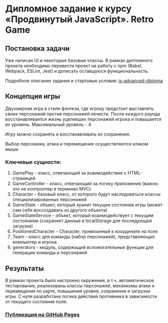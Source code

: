 # Дипломное задание к курсу «Продвинутый JavaScript». Retro Game

## Постановка задачи

Уже написан UI и некоторые базовые классы. В рамках дипломного проекта необходимо перевести проект на работу с npm (Babel, Webpack, ESLint, Jest) и дописать оставшуюся функциональность. 

Подробное описание задания и стартовые условия: [js-advanced-diploma](https://github.com/netology-code/js-advanced-diploma/)

## Концепция игры

Двухмерная игра в стиле фэнтези, где игроку предстоит выставлять своих персонажей против 
персонажей нечисти. После каждого раунда восстанавливается жизнь уцелевших персонажей 
игрока и повышается их уровень. Максимальный уровень - 4.

Игру можно сохранять и восстанавливать из сохранения.

Выбор персонажа, атака и перемещение осуществляются кликом мыши.

### Ключевые сущности:
1. GamePlay - класс, отвечающий за взаимодействие с HTML-страницей
2. GameController - класс, отвечающий за логику приложения (важно: это не контроллер в терминах MVC)
3. Character - базовый класс, от которого будут наследоваться классы специализированных персонажей
4. GameState - объект, который хранит текущее состояние игры (может сам себя воссоздавать из другого объекта)
5. GameStateService - объект, который взаимодействует с текущим состоянием (сохраняет данные в localStorage для последующей загрузки)
6. PositionedCharacter - Character, привязанный к координате на поле
7. Team - класс для команды (набор персонажей), представляющих компьютер и игрока
8. generators - модуль, содержащий вспомогательные функции для генерации команды и персонажей

## Результаты
В рамках проекта было настроено окружение, в т.ч. автоматическое тестирование, реализованы классы персонажей, механизмы атаки и перемещения по карте, повышения уровня, сохранения и загрузки игры. С нуля разработана логика действий противника в зависимости от текущего состояния поля.

### [Публикация на GitHub Pages](https://yuliakorsak.github.io/js-advanced-diploma/)
